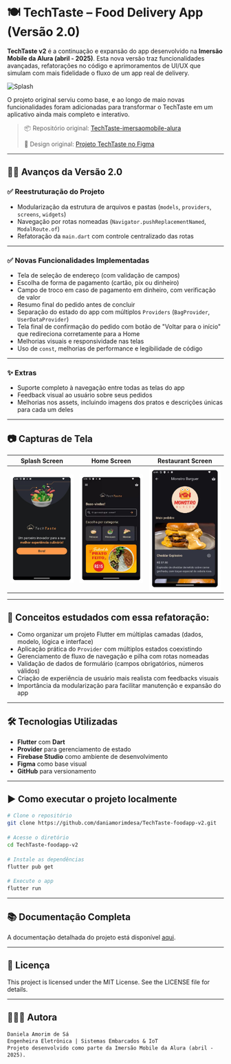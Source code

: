 # 🍽️ TechTaste – Food Delivery App (Versão 2.0)

**TechTaste v2** é a continuação e expansão do app desenvolvido na **Imersão Mobile da Alura (abril - 2025)**. Esta nova versão traz funcionalidades avançadas, refatorações no código e aprimoramentos de UI/UX que simulam com mais fidelidade o fluxo de um app real de delivery.

 ![Splash](assets/screenshots/demo.gif)

O projeto original serviu como base, e ao longo de maio novas funcionalidades foram adicionadas para transformar o TechTaste em um aplicativo ainda mais completo e interativo.

> 📦 Repositório original: [TechTaste-imersaomobile-alura](https://github.com/daniamorimdesa/TechTaste-imersaomobile-alura)
> 
> 🎨 Design original: [Projeto TechTaste no Figma](https://www.figma.com/design/5WKjBnTvAKTraWTRqsjK02/TechTaste-%7C-Imers%C3%A3o?node-id=7-47)

---

## 📱🥗 Avanços da Versão 2.0

### ✅ Reestruturação do Projeto
- Modularização da estrutura de arquivos e pastas (`models`, `providers`, `screens`, `widgets`)
- Navegação por rotas nomeadas (`Navigator.pushReplacementNamed`, `ModalRoute.of`)
- Refatoração da `main.dart` com controle centralizado das rotas

---

### ✅ Novas Funcionalidades Implementadas
- Tela de seleção de endereço (com validação de campos)
- Escolha de forma de pagamento (cartão, pix ou dinheiro)
- Campo de troco em caso de pagamento em dinheiro, com verificação de valor
- Resumo final do pedido antes de concluir
- Separação do estado do app com múltiplos `Providers` (`BagProvider`, `UserDataProvider`)
- Tela final de confirmação do pedido com botão de "Voltar para o início" que redireciona corretamente para a Home
- Melhorias visuais e responsividade nas telas
- Uso de `const`, melhorias de performance e legibilidade de código

---

### ✨ Extras
- Suporte completo à navegação entre todas as telas do app
- Feedback visual ao usuário sobre seus pedidos
- Melhorias nos assets, incluindo imagens dos pratos e descrições únicas para cada um deles

---

## 📷 Capturas de Tela

| Splash Screen | Home Screen | Restaurant Screen |
|--------------|---------------------|------------------|
| ![Splash](assets/screenshots/splash_screen.png) | ![Home](assets/screenshots/home_screen.png) | ![Restaurant](assets/screenshots/restaurant_screen.png) |

---

## 📝 Conceitos estudados com essa refatoração:

- Como organizar um projeto Flutter em múltiplas camadas (dados, modelo, lógica e interface)
- Aplicação prática do `Provider` com múltiplos estados coexistindo
- Gerenciamento de fluxo de navegação e pilha com rotas nomeadas
- Validação de dados de formulário (campos obrigatórios, números válidos)
- Criação de experiência de usuário mais realista com feedbacks visuais
- Importância da modularização para facilitar manutenção e expansão do app

---

## 🛠️ Tecnologias Utilizadas

- **Flutter** com **Dart**
- **Provider** para gerenciamento de estado
- **Firebase Studio** como ambiente de desenvolvimento
- **Figma** como base visual
- **GitHub** para versionamento

---

## ▶️ Como executar o projeto localmente

```bash
# Clone o repositório
git clone https://github.com/daniamorimdesa/TechTaste-foodapp-v2.git

# Acesse o diretório
cd TechTaste-foodapp-v2

# Instale as dependências
flutter pub get

# Execute o app
flutter run

```
---

## 📚 Documentação Completa
A documentação detalhada do projeto está disponível [aqui](https://github.com/daniamorimdesa/TechTaste-foodapp-v2/main/docs).

---

## 📄 Licença
This project is licensed under the MIT License. See the LICENSE file for details.

---

##  👩🏻‍💻 Autora
```
Daniela Amorim de Sá
Engenheira Eletrônica | Sistemas Embarcados & IoT  
Projeto desenvolvido como parte da Imersão Mobile da Alura (abril - 2025).
```
